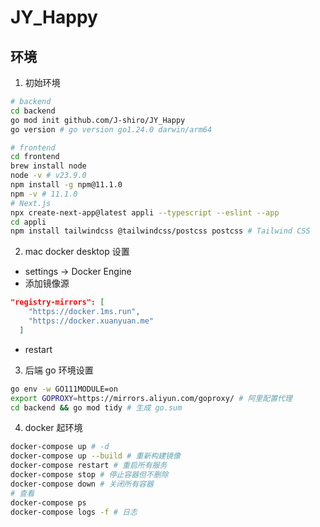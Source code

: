 # JY_Happy

## 环境
1. 初始环境
```bash
# backend
cd backend
go mod init github.com/J-shiro/JY_Happy
go version # go version go1.24.0 darwin/arm64

# frontend
cd frontend
brew install node
node -v # v23.9.0
npm install -g npm@11.1.0
npm -v # 11.1.0
# Next.js
npx create-next-app@latest appli --typescript --eslint --app
cd appli
npm install tailwindcss @tailwindcss/postcss postcss # Tailwind CSS
```

2. mac docker desktop 设置
- settings -> Docker Engine
- 添加镜像源
```json
"registry-mirrors": [
    "https://docker.1ms.run",
    "https://docker.xuanyuan.me"
  ]
```
- restart

3. 后端 go 环境设置
```bash
go env -w GO111MODULE=on
export GOPROXY=https://mirrors.aliyun.com/goproxy/ # 阿里配置代理
cd backend && go mod tidy # 生成 go.sum
```

4. docker 起环境
```bash
docker-compose up # -d
docker-compose up --build # 重新构建镜像
docker-compose restart # 重启所有服务
docker-compose stop # 停止容器但不删除
docker-compose down # 关闭所有容器
# 查看
docker-compose ps
docker-compose logs -f # 日志
```
